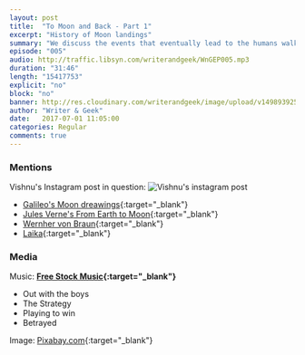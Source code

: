 ```yaml
---
layout: post
title:  "To Moon and Back - Part 1"
excerpt: "History of Moon landings"
summary: "We discuss the events that eventually lead to the humans walking on Moon."
episode: "005"
audio: http://traffic.libsyn.com/writerandgeek/WnGEP005.mp3
duration: "31:46"
length: "15417753"
explicit: "no"
block: "no"
banner: http://res.cloudinary.com/writerandgeek/image/upload/v1498939258/moon.jpg
author: "Writer & Geek"
date:   2017-07-01 11:05:00
categories: Regular
comments: true
---
```



### Mentions

Vishnu's Instagram post in question:
![Vishnu's instagram post](http://res.cloudinary.com/writerandgeek/image/upload/v1498965021/insta_space.jpg)

- [Galileo's Moon dreawings](https://en.wikipedia.org/wiki/Sidereus_Nuncius#Moon){:target="_blank"}
- [Jules Verne's From Earth to Moon](https://en.wikipedia.org/wiki/From_the_Earth_to_the_Moon){:target="_blank"}
- [Wernher von Braun](https://en.wikipedia.org/wiki/Wernher_von_Braun){:target="_blank"}
- [Laika](https://en.wikipedia.org/wiki/Laika){:target="_blank"}

### Media
Music: **[Free Stock Music](https://www.freestockmusic.com){:target="_blank"}**
- Out with the boys
- The Strategy
- Playing to win
- Betrayed

Image: [Pixabay.com](https://pixabay.com/en/apollo-moon-landing-nasa-usa-148722/){:target="_blank"}